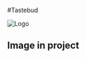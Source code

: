 #Tastebud




![Logo](![logo](https://github.com/02Neha/Tastebud/assets/95375309/207d0feb-b03d-4411-ba1d-491c7af20a8f)
)

## Image in project



